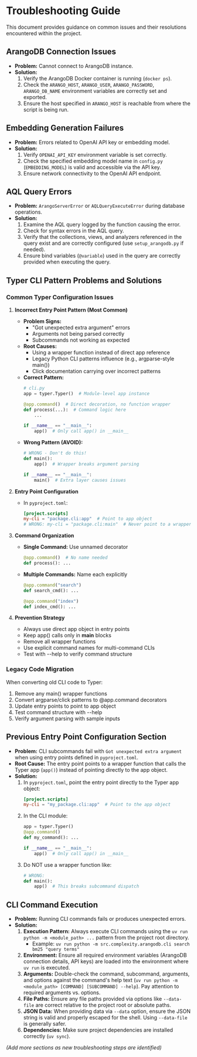 # Troubleshooting Guide

This document provides guidance on common issues and their resolutions encountered within the project.

## ArangoDB Connection Issues

*   **Problem:** Cannot connect to ArangoDB instance.
*   **Solution:**
    1.  Verify the ArangoDB Docker container is running (`docker ps`).
    2.  Check the `ARANGO_HOST`, `ARANGO_USER`, `ARANGO_PASSWORD`, `ARANGO_DB_NAME` environment variables are correctly set and exported.
    3.  Ensure the host specified in `ARANGO_HOST` is reachable from where the script is being run.

## Embedding Generation Failures

*   **Problem:** Errors related to OpenAI API key or embedding model.
*   **Solution:**
    1.  Verify `OPENAI_API_KEY` environment variable is set correctly.
    2.  Check the specified embedding model name in `config.py` (`EMBEDDING_MODEL`) is valid and accessible via the API key.
    3.  Ensure network connectivity to the OpenAI API endpoint.

## AQL Query Errors

*   **Problem:** `ArangoServerError` or `AQLQueryExecuteError` during database operations.
*   **Solution:**
    1.  Examine the AQL query logged by the function causing the error.
    2.  Check for syntax errors in the AQL query.
    3.  Verify that the collections, views, and analyzers referenced in the query exist and are correctly configured (use `setup_arangodb.py` if needed).
    4.  Ensure bind variables (`@variable`) used in the query are correctly provided when executing the query.
  
  ## Typer CLI Pattern Problems and Solutions
  
  ### Common Typer Configuration Issues
  
  1. **Incorrect Entry Point Pattern (Most Common)**
     * **Problem Signs:**
       - "Got unexpected extra argument" errors
       - Arguments not being parsed correctly
       - Subcommands not working as expected
     * **Root Causes:**
       - Using a wrapper function instead of direct app reference
       - Legacy Python CLI patterns influence (e.g., argparse-style main())
       - Click documentation carrying over incorrect patterns
     * **Correct Pattern:**
       ```python
       # cli.py
       app = typer.Typer()  # Module-level app instance
       
       @app.command()  # Direct decoration, no function wrapper
       def process(...):  # Command logic here
           ...
       
       if __name__ == "__main__":
           app()  # Only call app() in __main__
       ```
     * **Wrong Pattern (AVOID):**
       ```python
       # WRONG - Don't do this!
       def main():
           app()  # Wrapper breaks argument parsing
       
       if __name__ == "__main__":
           main()  # Extra layer causes issues
       ```
  
  2. **Entry Point Configuration**
     * In `pyproject.toml`:
       ```toml
       [project.scripts]
       my-cli = "package.cli:app"  # Point to app object
       # WRONG: my-cli = "package.cli:main"  # Never point to a wrapper
       ```
  
  3. **Command Organization**
     * **Single Command:** Use unnamed decorator
       ```python
       @app.command()  # No name needed
       def process(): ...
       ```
     * **Multiple Commands:** Name each explicitly
       ```python
       @app.command("search")
       def search_cmd(): ...
       
       @app.command("index")
       def index_cmd(): ...
       ```
  
  4. **Prevention Strategy**
     * Always use direct app object in entry points
     * Keep app() calls only in __main__ blocks
     * Remove all wrapper functions
     * Use explicit command names for multi-command CLIs
     * Test with --help to verify command structure
  
  ### Legacy Code Migration
  
  When converting old CLI code to Typer:
  1. Remove any main() wrapper functions
  2. Convert argparse/click patterns to @app.command decorators
  3. Update entry points to point to app object
  4. Test command structure with --help
  5. Verify argument parsing with sample inputs
  
  ## Previous Entry Point Configuration Section

*   **Problem:** CLI subcommands fail with `Got unexpected extra argument` when using entry points defined in `pyproject.toml`.
*   **Root Cause:** The entry point points to a wrapper function that calls the Typer app (`app()`) instead of pointing directly to the app object.
*   **Solution:**
    1.  In `pyproject.toml`, point the entry point directly to the Typer app object:
        ```toml
        [project.scripts]
        my-cli = "my_package.cli:app"  # Point to the app object
        ```
    2.  In the CLI module:
        ```python
        app = typer.Typer()
        @app.command()
        def my_command(): ...
        
        if __name__ == "__main__":
            app()  # Only call app() in __main__
        ```
    3.  Do NOT use a wrapper function like:
        ```python
        # WRONG:
        def main():
            app()  # This breaks subcommand dispatch
        ```

## CLI Command Execution

*   **Problem:** Running CLI commands fails or produces unexpected errors.
*   **Solution:**
    1.  **Execution Pattern:** Always execute CLI commands using the `uv run python -m <module_path> ...` pattern from the project root directory.
        *   Example: `uv run python -m src.complexity.arangodb.cli search bm25 "query terms"`
    2.  **Environment:** Ensure all required environment variables (ArangoDB connection details, API keys) are loaded into the environment where `uv run` is executed.
    3.  **Arguments:** Double-check the command, subcommand, arguments, and options against the command's help text (`uv run python -m <module_path> [COMMAND] [SUBCOMMAND] --help`). Pay attention to required arguments vs. options.
    4.  **File Paths:** Ensure any file paths provided via options like `--data-file` are correct relative to the project root or absolute paths.
    5.  **JSON Data:** When providing data via `--data` option, ensure the JSON string is valid and properly escaped for the shell. Using `--data-file` is generally safer.
    6.  **Dependencies:** Make sure project dependencies are installed correctly (`uv sync`).

*(Add more sections as new troubleshooting steps are identified)*